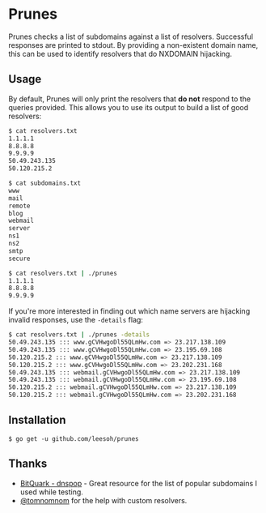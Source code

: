 # Prunes

Prunes checks a list of subdomains against a list of resolvers. Successful responses are printed to stdout. By providing a non-existent domain name, this can be used to identify resolvers that do NXDOMAIN hijacking.

## Usage

By default, Prunes will only print the resolvers that **do not** respond to the queries provided. This allows you to use its output to build a list of good resolvers:

```sh
$ cat resolvers.txt
1.1.1.1
8.8.8.8
9.9.9.9
50.49.243.135
50.120.215.2

$ cat subdomains.txt
www
mail
remote
blog
webmail
server
ns1
ns2
smtp
secure

$ cat resolvers.txt | ./prunes
1.1.1.1
8.8.8.8
9.9.9.9
```

If you're more interested in finding out which name servers are hijacking invalid responses, use the `-details` flag:

```sh
$ cat resolvers.txt | ./prunes -details
50.49.243.135 ::: www.gCVHwgoDl55QLmHw.com => 23.217.138.109
50.49.243.135 ::: www.gCVHwgoDl55QLmHw.com => 23.195.69.108
50.120.215.2 ::: www.gCVHwgoDl55QLmHw.com => 23.217.138.109
50.120.215.2 ::: www.gCVHwgoDl55QLmHw.com => 23.202.231.168
50.49.243.135 ::: webmail.gCVHwgoDl55QLmHw.com => 23.217.138.109
50.49.243.135 ::: webmail.gCVHwgoDl55QLmHw.com => 23.195.69.108
50.120.215.2 ::: webmail.gCVHwgoDl55QLmHw.com => 23.217.138.109
50.120.215.2 ::: webmail.gCVHwgoDl55QLmHw.com => 23.202.231.168
```

## Installation 

`$ go get -u github.com/leesoh/prunes`

## Thanks

- [BitQuark - dnspop](https://github.com/bitquark/dnspop) - Great resource for the list of popular subdomains I used while testing.
- [@tomnomnom](https://github.com/tomnomnom) for the help with custom resolvers.
